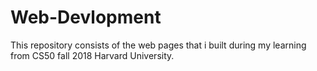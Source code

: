 # Web-Devlopment
This repository consists of the web pages that i built during my learning from CS50 fall 2018 Harvard University. 
